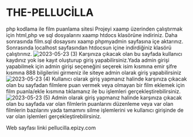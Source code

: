 # THE-PELLUCİLLA
php kodlama ile film puanlama sitesi
Projeyi xaamp üzerinden çalıştırmak için html,php ve sql dosyalarını xaamp htdocs klasörüne indiriniz.
Daha sonrasında film.sql dosaysını xaamp phpmyadmin sayfasına içe aktarınız.
Sonrasında localhost sayfasından htdocsun içine indirdiğiniz klasörü çalıştırınız.
![2023-05-23 (3)](https://github.com/Emir-Karaman/The-Pellucilla/assets/75396000/bc9812ea-c9d0-4865-8766-1246edc1e354)
Karşınıza çıkacak olan bu sayfada kullanıcı kaydınız yok ise kayıt oluşturup giriş yapabilirsiniz.Yada admin girişi yapabilmek için admin girişi seçeneğini seçerek isim kısmına emir şifre kısmına 888 bilgilerini girmeniz ile siteye admin olarak giriş yapabilirsiniz
![2023-05-23 (4)](https://github.com/Emir-Karaman/The-Pellucilla/assets/75396000/675701b4-b5b2-4c9a-851e-d422b96cc4c3)
Kullanıcı olarak giriş yapmanız halinde karşınıza çıkacak olan bu sayfadan filmlere puan vermek veya olmayan bir film eklemek için film puanla/ekle kısmına tıklamanız ile bu işlemleri gerçekleştirebilirsiniz.
![2023-05-23 (5)](https://github.com/Emir-Karaman/The-Pellucilla/assets/75396000/e429e22a-cddc-4f97-bc96-3d06760669ac)
Admin olarak giriş yapmanız halinde karşınıza çıkacak olan bu sayfada var olan filmlerin puanlarını düzenleme veya var olan filmlerin bazılarını yada tamamını silme işlemlerini ve kullanıcı girişinde de var olan işlemleri gerçekleştirebilirsiniz.

Web sayfası linki pellucilla.epizy.com
